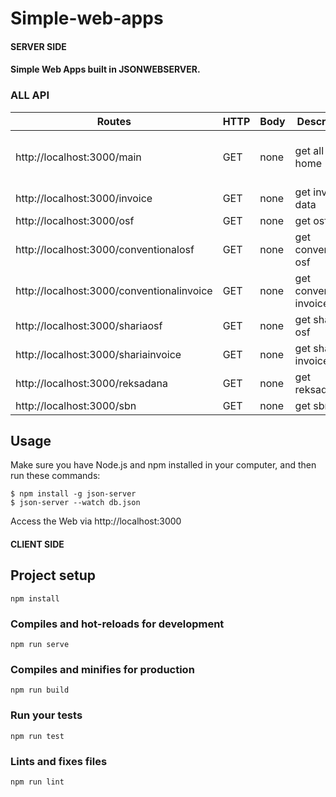 # Simple-web-apps

#### SERVER SIDE
#### Simple Web Apps built in JSONWEBSERVER.

### ALL API
Routes | HTTP | Body | Description | Error Response  | 
------ | ---- | ---- | ----------- | -----------
http://localhost:3000/main | GET | none | get all data home | username is empty 400, email is empty 400, password is empty 400
http://localhost:3000/invoice | GET | none | get invoice data | username/password invalid 401
http://localhost:3000/osf | GET | none | get osf data
http://localhost:3000/conventionalosf | GET | none | get conventional osf
http://localhost:3000/conventionalinvoice | GET | none | get conventional invoice
http://localhost:3000/shariaosf | GET | none | get sharia osf
http://localhost:3000/shariainvoice | GET | none | get sharia invoice
http://localhost:3000/reksadana | GET | none | get reksadana
http://localhost:3000/sbn | GET | none | get sbn



## Usage
 Make sure you have Node.js and npm installed in your computer, and then run these commands:
 ```
 $ npm install -g json-server
 $ json-server --watch db.json
 ```

 Access the Web via http://localhost:3000

#### CLIENT SIDE

## Project setup
```
npm install
```

### Compiles and hot-reloads for development
```
npm run serve
```

### Compiles and minifies for production
```
npm run build
```

### Run your tests
```
npm run test
```

### Lints and fixes files
```
npm run lint
```


